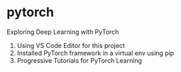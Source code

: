 # pytorch
Exploring Deep Learning with PyTorch

1. Using VS Code Editor for this project
2. Installed PyTorch framework in a virtual env using pip
3. Progressive Tutorials for PyTorch Learning
